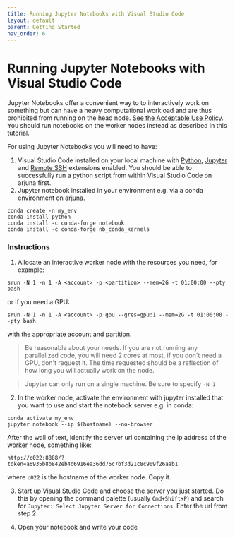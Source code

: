 ```yaml
---
title: Running Jupyter Notebooks with Visual Studio Code
layout: default
parent: Getting Started
nav_order: 6
---
```


# Running Jupyter Notebooks with Visual Studio Code

Jupyter Notebooks offer a convenient way to to interactively work on something but can have a heavy computational workload and are thus prohibited from running on the head node. [See the Acceptable Use Policy](../about/accounts.md#acceptable-use-policy). You should run notebooks on the worker nodes instead as described in this tutorial.

For using Jupyter Notebooks you will need to have:
1. Visual Studio Code installed on your local machine with [Python](https://marketplace.visualstudio.com/items?itemName=ms-python.python), [Jupyter](https://marketplace.visualstudio.com/items?itemName=ms-toolsai.jupyter) and [Remote SSH](https://marketplace.visualstudio.com/items?itemName=ms-vscode-remote.remote-ssh) extensions enabled. You should be able to successfully run a python script from within Visual Studio Code on arjuna first.
2. Jupyter notebook installed in your environment e.g. via a conda environment on arjuna.
```
conda create -n my_env
conda install python
conda install -c conda-forge notebook
conda install -c conda-forge nb_conda_kernels
```


### Instructions
1. Allocate an interactive worker node with the resources you need, for example:
```
srun -N 1 -n 1 -A <account> -p <partition> --mem=2G -t 01:00:00 --pty bash
```
or if you need a GPU:
```
srun -N 1 -n 1 -A <account> -p gpu --gres=gpu:1 --mem=2G -t 01:00:00 --pty bash
```
with the appropriate account and [partition](../about/hardware#partitions). 

> Be reasonable about your needs. If you are not running any parallelized code, you will need 2 cores at most, if you don't need a GPU, don't request it. The time requested should be a reflection of how long you will actually work on the node.

> Jupyter can only run on a single machine. Be sure to specify `-N 1`

2. In the worker node, activate the environment with jupyter installed that you want to use and start the notebook server e.g. in conda:
```
conda activate my_env
jupyter notebook --ip $(hostname) --no-browser
```
After the wall of text, identify the server url containing the ip address of the worker node, something like:
```
http://c022:8888/?token=a6935b8b842eb4d6916ea36dd76c7bf3d21c8c909f26aab1
```
where `c022` is the hostname of the worker node. Copy it.

3. Start up Visual Studio Code and choose the server you just started. Do this by opening the command palette (usually `Cmd+Shift+P`) and search for `Jupyter: Select Jupyter Server for Connections`. Enter the url from step 2.

4. Open your notebook and write your code
